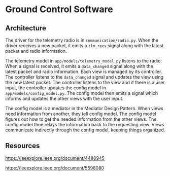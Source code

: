 # Ground Control Software

## Architecture

The driver for the telemetry radio is in `communication/radio.py`. When the driver receives a new packet, it emits a `tlm_recv` signal along with the latest packet and radio information. 

The telemetry model in `app/models/telemetry_model.py` listens to the radio. When a signal is received, it emits a `data_changed` signal along with the latest packet and radio information. Each view is managed by its controller. The controller listens to the `data_changed` signal and updates the view using the new latest packet. The controller listens to the view and if there is a user input, the controller updates the config model in `app/models/config_model.py`. The config model then emits a signal which informs and updates the other views with the user input.

The config model is a mediator in the Mediator Design Pattern. When views need information from another, they tell config model. The config model figures out how to get the needed information from the other views. The config model thne relays the information back to the requesting view. Views communicate indirectly through the config model, keeping things organized.

## Resources

https://ieeexplore.ieee.org/document/4488945

https://ieeexplore.ieee.org/document/5598080
